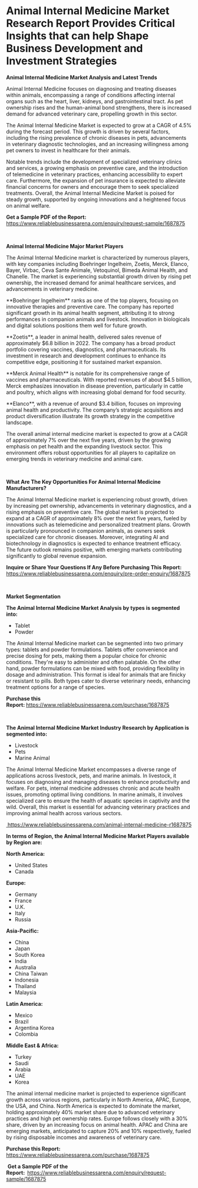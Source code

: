 <p><h1>Animal Internal Medicine Market Research Report Provides Critical Insights that can help Shape Business Development and Investment Strategies</h1></p><p><strong>Animal Internal Medicine Market Analysis and Latest Trends</strong></p>
<p><p>Animal Internal Medicine focuses on diagnosing and treating diseases within animals, encompassing a range of conditions affecting internal organs such as the heart, liver, kidneys, and gastrointestinal tract. As pet ownership rises and the human-animal bond strengthens, there is increased demand for advanced veterinary care, propelling growth in this sector.</p><p>The Animal Internal Medicine Market is expected to grow at a CAGR of 4.5% during the forecast period. This growth is driven by several factors, including the rising prevalence of chronic diseases in pets, advancements in veterinary diagnostic technologies, and an increasing willingness among pet owners to invest in healthcare for their animals. </p><p>Notable trends include the development of specialized veterinary clinics and services, a growing emphasis on preventive care, and the introduction of telemedicine in veterinary practices, enhancing accessibility to expert care. Furthermore, the expansion of pet insurance is expected to alleviate financial concerns for owners and encourage them to seek specialized treatments. Overall, the Animal Internal Medicine Market is poised for steady growth, supported by ongoing innovations and a heightened focus on animal welfare.</p></p>
<p><strong>Get a Sample PDF of the Report:&nbsp;</strong> <a href="https://www.reliablebusinessarena.com/enquiry/request-sample/1687875?utm_campaign=1871&utm_medium=2&utm_source=Github&utm_content=ia&utm_term=19042025&utm_id=animal-internal-medicine">https://www.reliablebusinessarena.com/enquiry/request-sample/1687875</a></p>
<p>&nbsp;</p>
<p><strong>Animal Internal Medicine Major Market Players</strong></p>
<p><p>The Animal Internal Medicine market is characterized by numerous players, with key companies including Boehringer Ingelheim, Zoetis, Merck, Elanco, Bayer, Virbac, Ceva Sante Animale, Vetoquinol, Bimeda Animal Health, and Chanelle. The market is experiencing substantial growth driven by rising pet ownership, the increased demand for animal healthcare services, and advancements in veterinary medicine.</p><p>**Boehringer Ingelheim** ranks as one of the top players, focusing on innovative therapies and preventive care. The company has reported significant growth in its animal health segment, attributing it to strong performances in companion animals and livestock. Innovation in biologicals and digital solutions positions them well for future growth.</p><p>**Zoetis**, a leader in animal health, delivered sales revenue of approximately $6.8 billion in 2022. The company has a broad product portfolio covering vaccines, diagnostics, and pharmaceuticals. Its investment in research and development continues to enhance its competitive edge, positioning it for sustained market expansion.</p><p>**Merck Animal Health** is notable for its comprehensive range of vaccines and pharmaceuticals. With reported revenues of about $4.5 billion, Merck emphasizes innovation in disease prevention, particularly in cattle and poultry, which aligns with increasing global demand for food security.</p><p>**Elanco**, with a revenue of around $3.4 billion, focuses on improving animal health and productivity. The company’s strategic acquisitions and product diversification illustrate its growth strategy in the competitive landscape.</p><p>The overall animal internal medicine market is expected to grow at a CAGR of approximately 7% over the next five years, driven by the growing emphasis on pet health and the expanding livestock sector. This environment offers robust opportunities for all players to capitalize on emerging trends in veterinary medicine and animal care.</p></p>
<p>&nbsp;</p>
<p><strong>What Are The Key Opportunities For Animal Internal Medicine Manufacturers?</strong></p>
<p><p>The Animal Internal Medicine market is experiencing robust growth, driven by increasing pet ownership, advancements in veterinary diagnostics, and a rising emphasis on preventive care. The global market is projected to expand at a CAGR of approximately 8% over the next five years, fueled by innovations such as telemedicine and personalized treatment plans. Growth is particularly pronounced in companion animals, as owners seek specialized care for chronic diseases. Moreover, integrating AI and biotechnology in diagnostics is expected to enhance treatment efficacy. The future outlook remains positive, with emerging markets contributing significantly to global revenue expansion.</p></p>
<p><strong>Inquire or Share Your Questions If Any Before Purchasing This Report:</strong> <a href="https://www.reliablebusinessarena.com/enquiry/pre-order-enquiry/1687875?utm_campaign=1871&utm_medium=2&utm_source=Github&utm_content=ia&utm_term=19042025&utm_id=animal-internal-medicine">https://www.reliablebusinessarena.com/enquiry/pre-order-enquiry/1687875</a></p>
<p>&nbsp;</p>
<p><strong>Market Segmentation</strong></p>
<p><strong>The Animal Internal Medicine Market Analysis by types is segmented into:</strong></p>
<p><ul><li>Tablet</li><li>Powder</li></ul></p>
<p><p>The Animal Internal Medicine market can be segmented into two primary types: tablets and powder formulations. Tablets offer convenience and precise dosing for pets, making them a popular choice for chronic conditions. They're easy to administer and often palatable. On the other hand, powder formulations can be mixed with food, providing flexibility in dosage and administration. This format is ideal for animals that are finicky or resistant to pills. Both types cater to diverse veterinary needs, enhancing treatment options for a range of species.</p></p>
<p><strong>Purchase this Report:&nbsp;</strong><a href="https://www.reliablebusinessarena.com/purchase/1687875?utm_campaign=1871&utm_medium=2&utm_source=Github&utm_content=ia&utm_term=19042025&utm_id=animal-internal-medicine">https://www.reliablebusinessarena.com/purchase/1687875</a></p>
<p>&nbsp;</p>
<p><strong>The Animal Internal Medicine Market Industry Research by Application is segmented into:</strong></p>
<p><ul><li>Livestock</li><li>Pets</li><li>Marine Animal</li></ul></p>
<p><p>The Animal Internal Medicine Market encompasses a diverse range of applications across livestock, pets, and marine animals. In livestock, it focuses on diagnosing and managing diseases to enhance productivity and welfare. For pets, internal medicine addresses chronic and acute health issues, promoting optimal living conditions. In marine animals, it involves specialized care to ensure the health of aquatic species in captivity and the wild. Overall, this market is essential for advancing veterinary practices and improving animal health across various sectors.</p></p>
<p><a href="https://www.reliablebusinessarena.com/animal-internal-medicine-r1687875?utm_campaign=1871&utm_medium=2&utm_source=Github&utm_content=ia&utm_term=19042025&utm_id=animal-internal-medicine">&nbsp;https://www.reliablebusinessarena.com/animal-internal-medicine-r1687875</a></p>
<p><strong>In terms of Region, the Animal Internal Medicine Market Players available by Region are:</strong></p>
<p>
    <p> <strong> North America: </strong>
        <ul>
            <li>United States</li>
            <li>Canada</li>
        </ul>
        </p> 
    <p> <strong> Europe: </strong>
        <ul>
            <li>Germany</li>
            <li>France</li>
            <li>U.K.</li>
            <li>Italy</li>
            <li>Russia</li>
        </ul>
        </p> 
    <p> <strong> Asia-Pacific: </strong>
        <ul>
            <li>China</li>
            <li>Japan</li>
            <li>South Korea</li>
            <li>India</li>
            <li>Australia</li>
            <li>China Taiwan</li>
            <li>Indonesia</li>
            <li>Thailand</li>
            <li>Malaysia</li>
        </ul>
        </p> 
    <p> <strong> Latin America: </strong>
        <ul>
            <li>Mexico</li>
            <li>Brazil</li>
            <li>Argentina Korea</li>
            <li>Colombia</li>
        </ul>
        </p> 
    <p> <strong> Middle East & Africa: </strong>
        <ul>
            <li>Turkey</li>
            <li>Saudi</li>
            <li>Arabia</li>
            <li>UAE</li>
            <li>Korea</li>
        </ul>
    </p>
    </p>
<p><p>The animal internal medicine market is projected to experience significant growth across various regions, particularly in North America, APAC, Europe, the USA, and China. North America is expected to dominate the market, holding approximately 40% market share due to advanced veterinary practices and high pet ownership rates. Europe follows closely with a 30% share, driven by an increasing focus on animal health. APAC and China are emerging markets, anticipated to capture 20% and 10% respectively, fueled by rising disposable incomes and awareness of veterinary care.</p></p>
<p><strong>Purchase this Report: </strong><a href="https://www.reliablebusinessarena.com/purchase/1687875?utm_campaign=1871&utm_medium=2&utm_source=Github&utm_content=ia&utm_term=19042025&utm_id=animal-internal-medicine">https://www.reliablebusinessarena.com/purchase/1687875</a></p>
<p>&nbsp;<strong>Get a Sample PDF of the Report:&nbsp;&nbsp;</strong><a href="https://www.reliablebusinessarena.com/enquiry/request-sample/1687875?utm_campaign=1871&utm_medium=2&utm_source=Github&utm_content=ia&utm_term=19042025&utm_id=animal-internal-medicine">https://www.reliablebusinessarena.com/enquiry/request-sample/1687875</a></p>
<p><strong></strong></p>
<p><p></p><p></p><p></p></p>